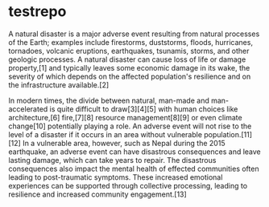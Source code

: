 # testrepo
A natural disaster is a major adverse event resulting from natural processes of the Earth; examples include firestorms, duststorms, floods, hurricanes, tornadoes, volcanic eruptions, earthquakes, tsunamis, storms, and other geologic processes. A natural disaster can cause loss of life or damage property,[1] and typically leaves some economic damage in its wake, the severity of which depends on the affected population's resilience and on the infrastructure available.[2]

In modern times, the divide between natural, man-made and man-accelerated is quite difficult to draw[3][4][5] with human choices like architecture,[6] fire,[7][8] resource management[8][9] or even climate change[10] potentially playing a role. An adverse event will not rise to the level of a disaster if it occurs in an area without vulnerable population.[11][12] In a vulnerable area, however, such as Nepal during the 2015 earthquake, an adverse event can have disastrous consequences and leave lasting damage, which can take years to repair. The disastrous consequences also impact the mental health of effected communities often leading to post-traumatic symptoms. These increased emotional experiences can be supported through collective processing, leading to resilience and increased community engagement.[13]
